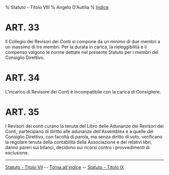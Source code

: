 % Statuto - Titolo VIII
% Angelo D'Autilia
% [Indice](00-Indice.html)

# ART. 33

Il Collegio dei Revisori dei Conti si compone da un minimo di due membri a un massimo di
tre membri. Per la durata in carica, la rieleggibilità e il compenso valgono le norme dettate
nel presente Statuto per i membri del Consiglio Direttivo.

# ART. 34

L'incarico di Revisore dei Conti è incompatibile con la carica di Consigliere.

# ART. 35

I Revisori dei conti curano la tenuta del Libro delle Adunanze dei Revisori dei Conti,
partecipano di diritto alle adunanze dell'Assemblea e a quelle del Consiglio Direttivo, con
facoltà di parola, ma senza diritto di voto, verificano la regolare tenuta della contabilità della
Associazione e dei relativi libri, danno pareri sui bilanci, decidono sui ricorsi contro i
provvedimenti di esclusione.

---

[<i class="fa fa-arrow-left"></i> Statuto - Titolo VII](Statuto-Titolo-VII.html) -- [Torna all'indice](Statuto.html) -- [Statuto - Titolo IX <i class="fa fa-arrow-right"></i>](Statuto-Titolo-IX.html)
